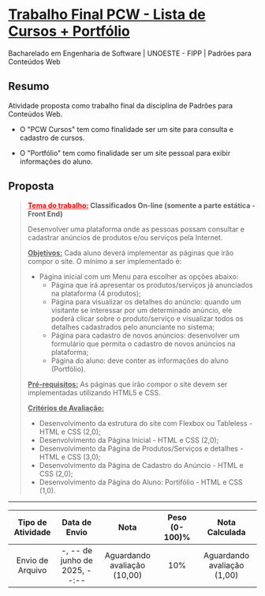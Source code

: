 # [Trabalho Final PCW - Lista de Cursos + Portfólio](https://lebedenco.github.io/pcw-trabalho-final/)

Bacharelado em Engenharia de Software | UNOESTE - FIPP | Padrões para Conteúdos Web

## Resumo

Atividade proposta como trabalho final da disciplina de Padrões para Conteúdos Web.

- O "PCW Cursos" tem como finalidade ser um site para consulta e cadastro de cursos.

- O "Portfólio" tem como finalidade ser um site pessoal para exibir informações do aluno.

## Proposta

> <strong><u style="color: red;">Tema do trabalho:</u> Classificados On-line (somente a parte estática - Front End)</strong>
>
> Desenvolver uma plataforma onde as pessoas possam consultar e cadastrar anúncios de produtos e/ou serviços pela Internet.
>
> <u>**Objetivos:**</u>
> Cada aluno deverá implementar as páginas que irão compor o site.
> O mínimo a ser implementado é:
> - Página inicial com um Menu para escolher as opções abaixo:
>   - Página que irá apresentar os produtos/serviços já anunciados na plataforma (4 produtos);
>   - Página para visualizar os detalhes do anúncio: quando um visitante se interessar por um determinado anúncio, ele poderá clicar sobre o produto/serviço e visualizar todos os detalhes cadastrados pelo anunciante no sistema;
>   - Página para cadastro de novos anúncios: desenvolver um formulário que permita o cadastro de novos anúncios na plataforma;
>   - Página do aluno: deve conter as informações do aluno (Portfólio).
> 
> <u>**Pré-requisitos:**</u>
> As páginas que irão compor o site devem ser implementadas utilizando HTML5 e CSS.
> 
> <u>**Critérios de Avaliação:**</u>
> - Desenvolvimento da estrutura do site com Flexbox ou Tableless - HTML e CSS (2,0);
> - Desenvolvimento da Página Inicial - HTML e CSS (2,0);
> - Desenvolvimento da Página de Produtos/Serviços e detalhes - HTML e CSS (3,0);
> - Desenvolvimento da Página de Cadastro do Anúncio - HTML e CSS (2,0);
> - Desenvolvimento da Página do Aluno: Portifólio - HTML e CSS (1,0).

---

<table>
    <thead>
        <th>Tipo de Atividade</th>
        <th>Data de Envio</th>
        <th>Nota</th>
        <th>Peso (0-100)%</th>
        <th>Nota Calculada</th>
    </thead>
    <tbody align="center">
        <tr>
            <td>Envio de Arquivo</td>
            <td>-, -- de junho de 2025, --:--</td>
            <td>Aguardando avaliação (10,00)</td>
            <td>10%</td>
            <td>Aguardando avaliação (1,00)</td>
        </tr>
    </tbody>
</table>
